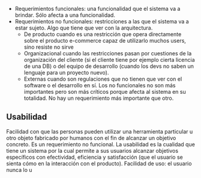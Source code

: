 - Requerimientos funcionales: una funcionalidad que el sistema va a brindar. Sólo afecta a una funcionalidad.
- Requerimientos no funcionales: restricciones a las que el sistema va a estar sujeto. Algo que tiene que ver con la arquitectura.
	- De producto cuando es una restricción que opera directamente sobre el producto e-commerce capaz de utilizarlo muchos users, sino resiste no sirve
	- Organizacional cuando las restricciones pasan por cuestiones de la organización del cliente (si el cliente tiene por ejemplo cierta licencia de una DB) o del equipo de desarrollo (cuando los devs no saben un lenguaje para un proyecto nuevo). 
	- Externas cuando son regulaciones que no tienen que ver con el software o el desarrollo en sí.
Los no funcionales no son más importantes pero son más críticos porque afecta al sistema en su totalidad. No hay un requerimiento más importante que otro.


## Usabilidad
Facilidad con que las personas pueden utilizar una herramienta particular u otro objeto fabricado por humanos con el fin de alcanzar un objetivo concreto.
Es un requerimiento no funcional. 
La usabilidad es la cualidad que tiene un sistema por la cual permite a sus usuarios alcanzar objetivos específicos con efectividad, eficiencia y satisfacción (que el usuario se sienta cómo en la interacción con el producto).
Facilidad de uso: el usuario nunca lo u
